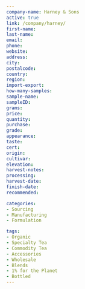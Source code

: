 ```yaml
---
company-name: Harney & Sons
active: true
link: /company/harney/
first-name: 
last-name: 
email: 
phone: 
website: 
address: 
city: 
postalcode: 
country: 
region: 
import-export: 
how-many-samples:
sample-name:
sampleID:
grams:
price:
quantity:
purchase:
grade:
appearance:
taste:
cert:
origin:
cultivar:
elevation:
harvest-notes:
processing:
harvest-date:
finish-date:
recommended:

categories:
- Sourcing
- Manufacturing
- Formulation

tags:
- Organic
- Specialty Tea 	
- Commodity Tea
- Accessories
- Wholesale 
- Blends
- 1% for the Planet
- Bottled
---
```


 